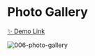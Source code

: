# Photo Gallery

[✨ Demo Link](https://javascript-small-projects-999.netlify.app/005-calculator/)

![006-photo-gallery](https://user-images.githubusercontent.com/83247825/157865397-ef8b060e-f3ca-4bae-bb11-7ee97eee71e8.png)
